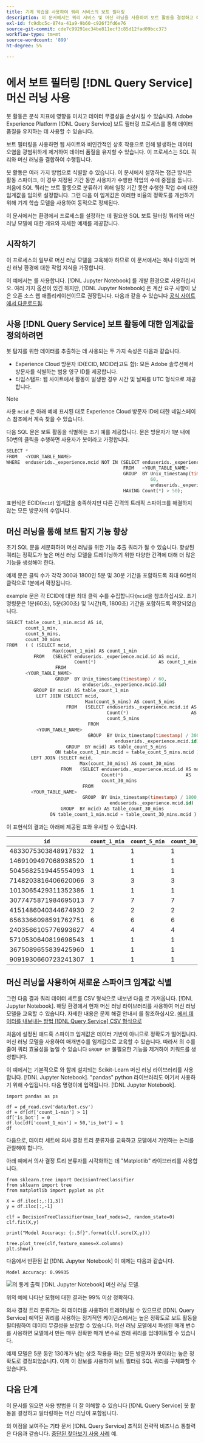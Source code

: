 ```yaml
---
title: 기계 학습을 사용하여 쿼리 서비스의 보트 필터링
description: 이 문서에서는 쿼리 서비스 및 머신 러닝을 사용하여 보트 활동을 결정하고 해당 작업을 정품 온라인 웹 사이트 방문자 트래픽에서 필터링하는 방법에 대한 개요를 제공합니다.
exl-id: fc9dbc5c-874a-41a9-9b60-c926f3fd6e76
source-git-commit: cde7c99291ec34be811ecf3c85d12fad09bcc373
workflow-type: tm+mt
source-wordcount: '899'
ht-degree: 5%

---
```


# 에서 보트 필터링 [!DNL Query Service] 머신 러닝 사용

봇 활동은 분석 지표에 영향을 미치고 데이터 무결성을 손상시킬 수 있습니다. Adobe Experience Platform [!DNL Query Service] 보트 필터링 프로세스를 통해 데이터 품질을 유지하는 데 사용할 수 있습니다.

보트 필터링을 사용하면 웹 사이트와 비인간적인 상호 작용으로 인해 발생하는 데이터 오염을 광범위하게 제거하여 데이터 품질을 유지할 수 있습니다. 이 프로세스는 SQL 쿼리와 머신 러닝을 결합하여 수행됩니다.

봇 활동은 여러 가지 방법으로 식별할 수 있습니다. 이 문서에서 설명하는 접근 방식은 활동 스파이크, 이 경우 지정된 기간 동안 사용자가 수행한 작업의 수에 중점을 둡니다. 처음에 SQL 쿼리는 보트 활동으로 분류하기 위해 일정 기간 동안 수행한 작업 수에 대한 임계값을 임의로 설정합니다. 그런 다음 이 임계값은 이러한 비율의 정확도를 개선하기 위해 기계 학습 모델을 사용하여 동적으로 정제된다.

이 문서에서는 환경에서 프로세스를 설정하는 데 필요한 SQL 보트 필터링 쿼리와 머신 러닝 모델에 대한 개요와 자세한 예제를 제공합니다.

## 시작하기

이 프로세스의 일부로 머신 러닝 모델을 교육해야 하므로 이 문서에서는 하나 이상의 머신 러닝 환경에 대한 작업 지식을 가정합니다.

이 예에서는 를 사용합니다. [!DNL Jupyter Notebook] 를 개발 환경으로 사용하십시오. 여러 가지 옵션이 있긴 하지만, [!DNL Jupyter Notebook] 은 계산 요구 사항이 낮은 오픈 소스 웹 애플리케이션이므로 권장됩니다. 다음과 같을 수 있습니다 [공식 사이트에서 다운로드됨](https://jupyter.org/).

## 사용 [!DNL Query Service] 보트 활동에 대한 임계값을 정의하려면

봇 탐지를 위한 데이터를 추출하는 데 사용되는 두 가지 속성은 다음과 같습니다.

* Experience Cloud 방문자 ID(ECID, MCID라고도 함): 모든 Adobe 솔루션에서 방문자를 식별하는 범용 영구 ID를 제공합니다.
* 타임스탬프: 웹 사이트에서 활동이 발생한 경우 시간 및 날짜를 UTC 형식으로 제공합니다.

>[!NOTE]
>
>사용 `mcid` 은 아래 예에 표시된 대로 Experience Cloud 방문자 ID에 대한 네임스페이스 참조에서 계속 찾을 수 있습니다.

다음 SQL 문은 보트 활동을 식별하는 초기 예를 제공합니다. 문은 방문자가 1분 내에 50번의 클릭을 수행하면 사용자가 봇이라고 가정합니다.

```sql
SELECT * 
FROM   <YOUR_TABLE_NAME> 
WHERE  enduserids._experience.mcid NOT IN (SELECT enduserids._experience.mcid 
                                           FROM   <YOUR_TABLE_NAME> 
                                           GROUP  BY Unix_timestamp(timestamp) / 
                                                     60, 
                                                     enduserids._experience.mcid 
                                           HAVING Count(*) > 50);  
```

표현식은 ECID(`mcid`) 임계값을 충족하지만 다른 간격의 트래픽 스파이크를 해결하지 않는 모든 방문자의 수입니다.

## 머신 러닝을 통해 보트 탐지 기능 향상

초기 SQL 문을 세분화하여 머신 러닝을 위한 기능 추출 쿼리가 될 수 있습니다. 향상된 쿼리는 정확도가 높은 머신 러닝 모델을 트레이닝하기 위한 다양한 간격에 대해 더 많은 기능을 생성해야 한다.

예제 문은 클릭 수가 각각 300과 1800인 5분 및 30분 기간을 포함하도록 최대 60번의 클릭으로 1분에서 확장됩니다.

example 문은 각 ECID에 대한 최대 클릭 수를 수집합니다(`mcid`을 참조하십시오. 초기 명령문은 1분(60초), 5분(300초) 및 1시간(즉, 1800초) 기간을 포함하도록 확장되었습니다.

```sql
SELECT table_count_1_min.mcid AS id, 
       count_1_min, 
       count_5_mins, 
       count_30_mins 
FROM   ( ( (SELECT mcid, 
                 Max(count_1_min) AS count_1_min 
          FROM   (SELECT enduserids._experience.mcid.id AS mcid, 
                         Count(*)                       AS count_1_min 
                  FROM 
       <YOUR_TABLE_NAME> 
                  GROUP  BY Unix_timestamp(timestamp) / 60, 
                            enduserids._experience.mcid.id) 
          GROUP BY mcid) AS table_count_1_min 
           LEFT JOIN (SELECT mcid, 
                             Max(count_5_mins) AS count_5_mins 
                      FROM   (SELECT enduserids._experience.mcid.id AS mcid, 
                                     Count(*)                       AS 
                                     count_5_mins 
                              FROM 
           <YOUR_TABLE_NAME> 
                              GROUP  BY Unix_timestamp(timestamp) / 300, 
                                        enduserids._experience.mcid.id) 
                      GROUP  BY mcid) AS table_count_5_mins 
                  ON table_count_1_min.mcid = table_count_5_mins.mcid ) 
         LEFT JOIN (SELECT mcid, 
                           Max(count_30_mins) AS count_30_mins 
                    FROM   (SELECT enduserids._experience.mcid.id AS mcid, 
                                   Count(*)                       AS 
                                   count_30_mins 
                            FROM 
         <YOUR_TABLE_NAME> 
                            GROUP  BY Unix_timestamp(timestamp) / 1800, 
                                      enduserids._experience.mcid.id) 
                    GROUP  BY mcid) AS table_count_30_mins 
                ON table_count_1_min.mcid = table_count_30_mins.mcid ) 
```

이 표현식의 결과는 아래에 제공된 표와 유사할 수 있습니다.

| `id` | `count_1_min` | `count_5_min` | `count_30_min` |
|---|---|---|---|
| 4833075303848917832 | 1 | 1 | 1 |
| 1469109497068938520 | 1 | 1 | 1 |
| 5045682519445554093 | 1 | 1 | 1 |
| 7148203816406620066 | 3 | 3 | 3 |
| 1013065429311352386 | 1 | 1 | 1 |
| 3077475871984695013 | 7 | 7 | 7 |
| 4151486040344674930 | 2 | 2 | 2 |
| 6563366098591762751 | 6 | 6 | 6 |
| 2403566105776993627 | 4 | 4 | 4 |
| 5710530640819698543 | 1 | 1 | 1 |
| 3675089655839425960 | 1 | 1 | 1 |
| 9091930660723241307 | 1 | 1 | 1 |

## 머신 러닝을 사용하여 새로운 스파이크 임계값 식별

그런 다음 결과 쿼리 데이터 세트를 CSV 형식으로 내보낸 다음 로 가져옵니다. [!DNL Jupyter Notebook]. 해당 환경에서 현재 머신 러닝 라이브러리를 사용하여 머신 러닝 모델을 교육할 수 있습니다. 자세한 내용은 문제 해결 안내서 를 참조하십시오. [에서 데이터를 내보내는 방법 [!DNL Query Service] CSV 형식으로](../troubleshooting-guide.md#export-csv)

처음에 설정된 애드혹 스파이크 임계값은 데이터 기반이 아니므로 정확도가 떨어집니다. 머신 러닝 모델을 사용하여 매개변수를 임계값으로 교육할 수 있습니다. 따라서 의 수를 줄여 쿼리 효율성을 높일 수 있습니다 `GROUP BY` 불필요한 기능을 제거하여 키워드를 생성합니다.

이 예에서는 기본적으로 와 함께 설치되는 Scikit-Learn 머신 러닝 라이브러리를 사용합니다. [!DNL Jupyter Notebook]. &quot;pandas&quot; python 라이브러리도 여기서 사용하기 위해 수입됩니다. 다음 명령이에 입력됩니다. [!DNL Jupyter Notebook].

```shell
import pandas as ps

df = pd_read.csv('data/bot.csv')
df = df[df['count_1-min'] > 1]
df['is_bot'] = 0
df.loc[df['count_1_min'] > 50,'is_bot'] = 1
df
```

다음으로, 데이터 세트에 의사 결정 트리 분류자를 교육하고 모델에서 기인하는 논리를 관찰해야 합니다.

아래 예에서 의사 결정 트리 분류자를 시각화하는 데 &quot;Matplotlib&quot; 라이브러리를 사용합니다.

```shell
from sklearn.tree import DecisionTreeClassifier
from sklearn import tree
from matplotlib import pyplot as plt

X = df.iloc[:,:[1,3]]
y = df.iloc[:,-1]

clf = DecisionTreeClassifier(max_leaf_nodes=2, random_state=0)
clf.fit(X,y)

print("Model Accuracy: {:.5f}".format(clf.scre(X,y)))

tree.plot_tree(clf,feature_names=X.columns)
plt.show()
```

다음에서 반환된 값 [!DNL Jupyter Notebook] 이 예제는 다음과 같습니다.

```text
Model Accuracy: 0.99935
```

![의 통계 출력 [!DNL Jupyter Notebook] 머신 러닝 모델.](../images/use-cases/jupiter-notebook-output.png)

위의 예에 나타난 모형에 대한 결과는 99% 이상 정확하다.

의사 결정 트리 분류기는 의 데이터를 사용하여 트레이닝될 수 있으므로 [!DNL Query Service] 예약된 쿼리를 사용하는 정기적인 케이던스에서는 높은 정확도로 보트 활동을 필터링하여 데이터 무결성을 보장할 수 있습니다. 머신 러닝 모델에서 파생된 매개 변수를 사용하면 모델에서 만든 매우 정확한 매개 변수로 원래 쿼리를 업데이트할 수 있습니다.

예제 모델은 5분 동안 130개가 넘는 상호 작용을 하는 모든 방문자가 봇이라는 높은 정확도로 결정되었습니다. 이제 이 정보를 사용하여 보트 필터링 SQL 쿼리를 구체화할 수 있습니다.

## 다음 단계

이 문서를 읽으면 사용 방법을 더 잘 이해할 수 있습니다 [!DNL Query Service] 봇 활동을 결정하고 필터링하는 머신 러닝이 포함됩니다.

의 이점을 보여주는 기타 문서 [!DNL Query Service] 조직의 전략적 비즈니스 통찰력은 다음과 같습니다. [중단된 찾아보기 사용 사례](./abandoned-browse.md) 예.
